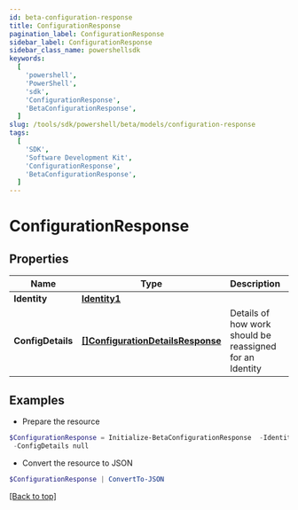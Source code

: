 ```yaml
---
id: beta-configuration-response
title: ConfigurationResponse
pagination_label: ConfigurationResponse
sidebar_label: ConfigurationResponse
sidebar_class_name: powershellsdk
keywords:
  [
    'powershell',
    'PowerShell',
    'sdk',
    'ConfigurationResponse',
    'BetaConfigurationResponse',
  ]
slug: /tools/sdk/powershell/beta/models/configuration-response
tags:
  [
    'SDK',
    'Software Development Kit',
    'ConfigurationResponse',
    'BetaConfigurationResponse',
  ]
---
```


# ConfigurationResponse

## Properties

| Name | Type | Description | Notes |
| --- | --- | --- | --- |
| **Identity** | [**Identity1**](identity1) |  | [optional] |
| **ConfigDetails** | [**[]ConfigurationDetailsResponse**](configuration-details-response) | Details of how work should be reassigned for an Identity | [optional] |

## Examples

- Prepare the resource

```powershell
$ConfigurationResponse = Initialize-BetaConfigurationResponse  -Identity null `
 -ConfigDetails null
```

- Convert the resource to JSON

```powershell
$ConfigurationResponse | ConvertTo-JSON
```

[[Back to top]](#)
